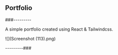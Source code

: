 ## Portfolio
###---------

A simple portfolio created using React & Tailwindcss.

![](Screenshot (113).png)

---------###
